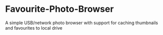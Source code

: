 # Favourite-Photo-Browser
A simple USB/network photo browser with support for caching thumbnails and favourites to local drive
